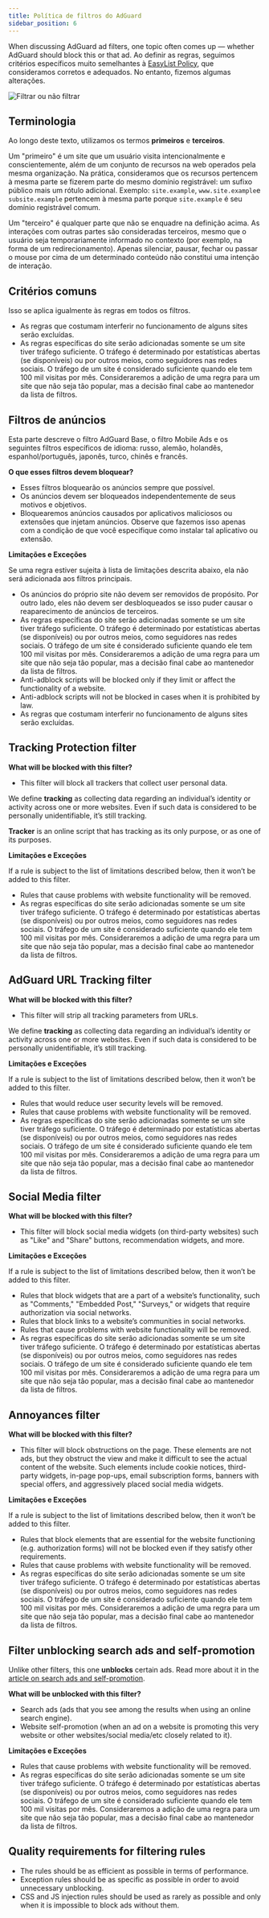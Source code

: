 ```yaml
---
title: Política de filtros do AdGuard
sidebar_position: 6
---
```


When discussing AdGuard ad filters, one topic often comes up — whether AdGuard should block this or that ad. Ao definir as regras, seguimos critérios específicos muito semelhantes à [EasyList Policy](https://easylist.to/pages/policy.html), que consideramos corretos e adequados. No entanto, fizemos algumas alterações.

![Filtrar ou não filtrar](https://cdn.adtidy.org/public/Adguard/Common/page_filtering.png)

## Terminologia

Ao longo deste texto, utilizamos os termos **primeiros** e **terceiros**.

Um "primeiro" é um site que um usuário visita intencionalmente e conscientemente, além de um conjunto de recursos na web operados pela mesma organização. Na prática, consideramos que os recursos pertencem à mesma parte se fizerem parte do mesmo domínio registrável: um sufixo público mais um rótulo adicional. Exemplo: `site.example`, `www.site.example`e `subsite.example` pertencem à mesma parte porque `site.example` é seu domínio registrável comum.

Um "terceiro" é qualquer parte que não se enquadre na definição acima. As interações com outras partes são consideradas terceiros, mesmo que o usuário seja temporariamente informado no contexto (por exemplo, na forma de um redirecionamento). Apenas silenciar, pausar, fechar ou passar o mouse por cima de um determinado conteúdo não constitui uma intenção de interação.

## Critérios comuns

Isso se aplica igualmente às regras em todos os filtros.

- As regras que costumam interferir no funcionamento de alguns sites serão excluídas.
- As regras específicas do site serão adicionadas somente se um site tiver tráfego suficiente. O tráfego é determinado por estatísticas abertas (se disponíveis) ou por outros meios, como seguidores nas redes sociais. O tráfego de um site é considerado suficiente quando ele tem 100 mil visitas por mês. Consideraremos a adição de uma regra para um site que não seja tão popular, mas a decisão final cabe ao mantenedor da lista de filtros.

## Filtros de anúncios

Esta parte descreve o filtro AdGuard Base, o filtro Mobile Ads e os seguintes filtros específicos de idioma: russo, alemão, holandês, espanhol/português, japonês, turco, chinês e francês.

**O que esses filtros devem bloquear?**

- Esses filtros bloquearão os anúncios sempre que possível.
- Os anúncios devem ser bloqueados independentemente de seus motivos e objetivos.
- Bloquearemos anúncios causados por aplicativos maliciosos ou extensões que injetam anúncios. Observe que fazemos isso apenas com a condição de que você especifique como instalar tal aplicativo ou extensão.

**Limitações e Exceções**

Se uma regra estiver sujeita à lista de limitações descrita abaixo, ela não será adicionada aos filtros principais.

- Os anúncios do próprio site não devem ser removidos de propósito. Por outro lado, eles não devem ser desbloqueados se isso puder causar o reaparecimento de anúncios de terceiros.
- As regras específicas do site serão adicionadas somente se um site tiver tráfego suficiente. O tráfego é determinado por estatísticas abertas (se disponíveis) ou por outros meios, como seguidores nas redes sociais. O tráfego de um site é considerado suficiente quando ele tem 100 mil visitas por mês. Consideraremos a adição de uma regra para um site que não seja tão popular, mas a decisão final cabe ao mantenedor da lista de filtros.
- Anti-adblock scripts will be blocked only if they limit or affect the functionality of a website.
- Anti-adblock scripts will not be blocked in cases when it is prohibited by law.
- As regras que costumam interferir no funcionamento de alguns sites serão excluídas.

## Tracking Protection filter

**What will be blocked with this filter?**

- This filter will block all trackers that collect user personal data.

We define **tracking** as collecting data regarding an individual’s identity or activity across one or more websites. Even if such data is considered to be personally unidentifiable, it’s still tracking.

**Tracker** is an online script that has tracking as its only purpose, or as one of its purposes.

**Limitações e Exceções**

If a rule is subject to the list of limitations described below, then it won’t be added to this filter.

- Rules that cause problems with website functionality will be removed.
- As regras específicas do site serão adicionadas somente se um site tiver tráfego suficiente. O tráfego é determinado por estatísticas abertas (se disponíveis) ou por outros meios, como seguidores nas redes sociais. O tráfego de um site é considerado suficiente quando ele tem 100 mil visitas por mês. Consideraremos a adição de uma regra para um site que não seja tão popular, mas a decisão final cabe ao mantenedor da lista de filtros.

## AdGuard URL Tracking filter

**What will be blocked with this filter?**

- This filter will strip all tracking parameters from URLs.

We define **tracking** as collecting data regarding an individual’s identity or activity across one or more websites. Even if such data is considered to be personally unidentifiable, it’s still tracking.

**Limitações e Exceções**

If a rule is subject to the list of limitations described below, then it won’t be added to this filter.

- Rules that would reduce user security levels will be removed.
- Rules that cause problems with website functionality will be removed.
- As regras específicas do site serão adicionadas somente se um site tiver tráfego suficiente. O tráfego é determinado por estatísticas abertas (se disponíveis) ou por outros meios, como seguidores nas redes sociais. O tráfego de um site é considerado suficiente quando ele tem 100 mil visitas por mês. Consideraremos a adição de uma regra para um site que não seja tão popular, mas a decisão final cabe ao mantenedor da lista de filtros.

## Social Media filter

**What will be blocked with this filter?**

- This filter will block social media widgets (on third-party websites) such as "Like" and "Share" buttons, recommendation widgets, and more.

**Limitações e Exceções**

If a rule is subject to the list of limitations described below, then it won’t be added to this filter.

- Rules that block widgets that are a part of a website’s functionality, such as "Comments," "Embedded Post," "Surveys," or widgets that require authorization via social networks.
- Rules that block links to a website’s communities in social networks.
- Rules that cause problems with website functionality will be removed.
- As regras específicas do site serão adicionadas somente se um site tiver tráfego suficiente. O tráfego é determinado por estatísticas abertas (se disponíveis) ou por outros meios, como seguidores nas redes sociais. O tráfego de um site é considerado suficiente quando ele tem 100 mil visitas por mês. Consideraremos a adição de uma regra para um site que não seja tão popular, mas a decisão final cabe ao mantenedor da lista de filtros.

## Annoyances filter

**What will be blocked with this filter?**

- This filter will block obstructions on the page. These elements are not ads, but they obstruct the view and make it difficult to see the actual content of the website. Such elements include cookie notices, third-party widgets, in-page pop-ups, email subscription forms, banners with special offers, and aggressively placed social media widgets.

**Limitações e Exceções**

If a rule is subject to the list of limitations described below, then it won’t be added to this filter.

- Rules that block elements that are essential for the website functioning (e.g. authorization forms) will not be blocked even if they satisfy other requirements.
- Rules that cause problems with website functionality will be removed.
- As regras específicas do site serão adicionadas somente se um site tiver tráfego suficiente. O tráfego é determinado por estatísticas abertas (se disponíveis) ou por outros meios, como seguidores nas redes sociais. O tráfego de um site é considerado suficiente quando ele tem 100 mil visitas por mês. Consideraremos a adição de uma regra para um site que não seja tão popular, mas a decisão final cabe ao mantenedor da lista de filtros.

## Filter unblocking search ads and self-promotion

Unlike other filters, this one **unblocks** certain ads. Read more about it in the [article on search ads and self-promotion](../search-ads).

**What will be unblocked with this filter?**

- Search ads (ads that you see among the results when using an online search engine).
- Website self-promotion (when an ad on a website is promoting this very website or other websites/social media/etc closely related to it).

**Limitações e Exceções**

- Rules that cause problems with website functionality will be removed.
- As regras específicas do site serão adicionadas somente se um site tiver tráfego suficiente. O tráfego é determinado por estatísticas abertas (se disponíveis) ou por outros meios, como seguidores nas redes sociais. O tráfego de um site é considerado suficiente quando ele tem 100 mil visitas por mês. Consideraremos a adição de uma regra para um site que não seja tão popular, mas a decisão final cabe ao mantenedor da lista de filtros.

## Quality requirements for filtering rules

- The rules should be as efficient as possible in terms of performance.
- Exception rules should be as specific as possible in order to avoid unnecessary unblocking.
- CSS and JS injection rules should be used as rarely as possible and only when it is impossible to block ads without them.
